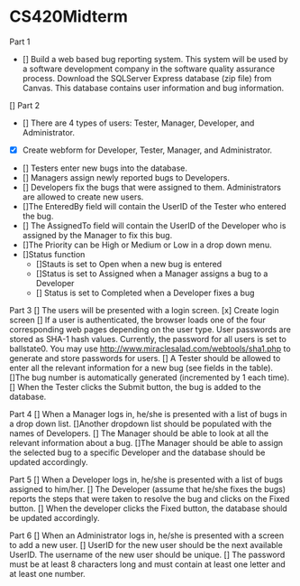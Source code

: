 # CS420Midterm

 Part 1
 - [] Build a web based bug reporting system. This system will be used by a software development
company in the software quality assurance process. Download the SQLServer Express database (zip file) from Canvas. This database contains user information and bug information.

[] Part 2
- [] There are 4 types of users: Tester, Manager, Developer, and Administrator. 
 - [x] Create webform for Developer, Tester, Manager, and Administrator.
 - [] Testers enter new bugs into the database.
 - [] Managers assign newly reported bugs to Developers. 
 - [] Developers fix the bugs that were assigned to them. Administrators are allowed to create new users.
 - []The EnteredBy field will contain the UserID of the Tester who entered the bug. 
 - [] The AssignedTo field will contain the UserID of the Developer who is assigned by the Manager to fix this bug. 
 - []The Priority can be High or Medium or Low in a drop down menu. 
 - []Status function 
   - []Stauts is set to Open when a new bug is entered 
   - []Status is set to Assigned when a Manager assigns a bug to a Developer
   - [] Status is set to Completed when a Developer fixes a bug

Part 3
[] The users will be presented with a login screen.
  [x] Create login screen
[] If a user is authenticated, the browser loads one of the four corresponding web pages depending on the user type. 
  User passwords are stored as SHA-1 hash values. Currently, the password for all users is set to ballstate0. You may use http://www.miraclesalad.com/webtools/sha1.php to generate and store passwords for users. 
[] A Tester should be allowed to enter all the relevant information for a new bug (see fields in the table). 
  []The bug number is automatically generated (incremented by 1 each time). 
  [] When the Tester clicks the Submit button, the bug is added to the database.

Part 4
[] When a Manager logs in, he/she is presented with a list of bugs in a drop down list. 
[]Another dropdown list should be populated with the names of Developers. 
[] The Manager should be able to look at all the relevant information about a bug. 
[]The Manager should be able to assign the selected bug to a specific Developer and the database should be updated accordingly.

Part 5
[] When a Developer logs in, he/she is presented with a list of bugs assigned to him/her. 
[] The Developer (assume that he/she fixes the bugs) reports the steps that were taken to resolve the bug and clicks on the Fixed button. 
[] When the developer clicks the Fixed button, the database should be updated accordingly.

Part 6
[] When an Administrator logs in, he/she is presented with a screen to add a new user. 
[] UserID for the new user should be the next available UserID. The username of the new user should be unique. 
[] The password must be at least 8 characters long and must contain at least one letter and at least one number.
